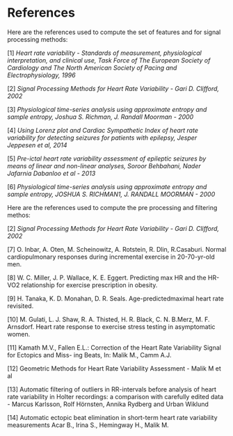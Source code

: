 References
==========

Here are the references used to compute the set of features and for signal processing methods:

[1] *Heart rate variability - Standards of measurement, physiological interpretation, and clinical use, Task Force of The European Society of Cardiology and The North American Society of Pacing and Electrophysiology, 1996*

[2] *Signal Processing Methods for Heart Rate Variability - Gari D. Clifford, 2002*

[3] *Physiological time-series analysis using approximate entropy and sample entropy, Joshua S. Richman, J. Randall Moorman - 2000*

[4] *Using Lorenz plot and Cardiac Sympathetic Index of heart rate variability for detecting seizures for patients with epilepsy, Jesper Jeppesen et al, 2014*

[5] *Pre-ictal heart rate variability assessment of epileptic seizures by means of linear and non-linear analyses, Soroor Behbahani, Nader Jafarnia Dabanloo et al - 2013*

[6] *Physiological time-series analysis using approximate entropy and sample entropy, JOSHUA S. RICHMAN1, J. RANDALL MOORMAN - 2000*


Here are the references used to compute the pre processing and filtering methos:

[2] *Signal Processing Methods for Heart Rate Variability - Gari D. Clifford, 2002*

[7] O. Inbar, A. Oten, M. Scheinowitz, A. Rotstein, R. Dlin, R.Casaburi. Normal cardiopulmonary responses during incremental exercise in 20-70-yr-old men.

[8] W. C. Miller, J. P. Wallace, K. E. Eggert. Predicting max HR and the HR-VO2 relationship for exercise prescription in obesity.

[9] H. Tanaka, K. D. Monahan, D. R. Seals. Age-predictedmaximal heart rate revisited.

[10] M. Gulati, L. J. Shaw, R. A. Thisted, H. R. Black, C. N. B.Merz, M. F. Arnsdorf. Heart rate response to exercise stress testing in asymptomatic women.

[11] Kamath M.V., Fallen E.L.: Correction of the Heart Rate Variability Signal for Ectopics and Miss- ing Beats, In: Malik M., Camm A.J.

[12] Geometric Methods for Heart Rate Variability Assessment - Malik M et al

[13]  Automatic filtering of outliers in RR-intervals before analysis of heart rate variability in Holter recordings: a comparison with carefully edited data - Marcus Karlsson, Rolf Hörnsten, Annika Rydberg and Urban Wiklund

[14] Automatic ectopic beat elimination in short-term heart rate variability measurements Acar B., Irina S., Hemingway H., Malik M.
